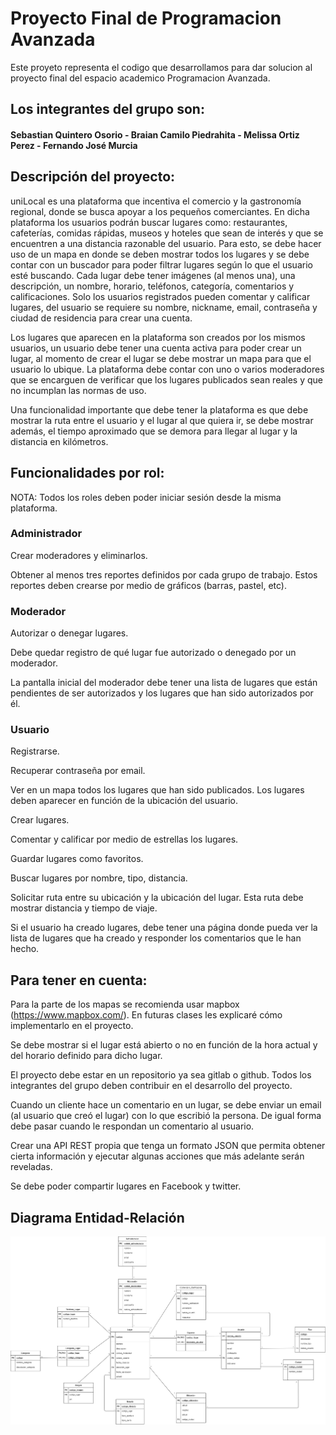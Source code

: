 # Proyecto Final de Programacion Avanzada
Este proyeto representa el codigo que desarrollamos para dar solucion al proyecto final del espacio academico Programacion Avanzada.

## Los integrantes del grupo son:

#### Sebastian Quintero Osorio - Braian Camilo Piedrahita - Melissa Ortiz Perez - Fernando José Murcia

## Descripción del proyecto:

uniLocal es una plataforma que incentiva el comercio y la gastronomía regional, donde se busca apoyar a los pequeños comerciantes. En dicha plataforma los usuarios podrán buscar lugares como: restaurantes, cafeterías, comidas rápidas, museos y hoteles que sean de interés y que se encuentren a una distancia razonable del usuario. Para esto, se debe hacer uso de un mapa en donde se deben mostrar todos los lugares y se debe contar con un buscador para poder filtrar lugares según lo que el usuario esté buscando. Cada lugar debe tener imágenes (al menos una), una descripción, un nombre, horario, teléfonos, categoría, comentarios y calificaciones. Solo los usuarios registrados pueden comentar y calificar lugares, del usuario se requiere su nombre, nickname, email, contraseña y ciudad de residencia para crear una cuenta.

Los lugares que aparecen en la plataforma son creados por los mismos usuarios, un usuario debe tener una cuenta activa para poder crear un lugar, al momento de crear el lugar se debe mostrar un mapa para que el usuario lo ubique. La plataforma debe contar con uno o varios moderadores que se encarguen de verificar que los lugares publicados sean reales y que no incumplan las normas de uso.

Una funcionalidad importante que debe tener la plataforma es que debe mostrar la ruta entre el usuario y el lugar al que quiera ir, se debe mostrar además, el tiempo aproximado que se demora para llegar al lugar y la distancia en kilómetros.

## Funcionalidades por rol:

NOTA: Todos los roles deben poder iniciar sesión desde la misma plataforma.

### Administrador

Crear moderadores y eliminarlos.

Obtener al menos tres reportes definidos por cada grupo de trabajo. Estos reportes deben crearse por medio de gráficos (barras, pastel, etc).

### Moderador

Autorizar o denegar lugares.

Debe quedar registro de qué lugar fue autorizado o denegado por un moderador.

La pantalla inicial del moderador debe tener una lista de lugares que están pendientes de ser autorizados y los lugares que han sido autorizados por él.

### Usuario

Registrarse.

Recuperar contraseña por email.

Ver en un mapa todos los lugares que han sido publicados. Los lugares deben aparecer en función de la ubicación del usuario.

Crear lugares.

Comentar y calificar por medio de estrellas los lugares.

Guardar lugares como favoritos.

Buscar lugares por nombre, tipo, distancia.

Solicitar ruta entre su ubicación y la ubicación del lugar. Esta ruta debe mostrar distancia y tiempo de viaje.

Si el usuario ha creado lugares, debe tener una página donde pueda ver la lista de lugares que ha creado y responder los comentarios que le han hecho.

## Para tener en cuenta: 

Para la parte de los mapas se recomienda usar mapbox (https://www.mapbox.com/). En futuras clases les explicaré cómo implementarlo en el proyecto.

Se debe mostrar si el lugar está abierto o no en función de la hora actual y del horario definido para dicho lugar.

El proyecto debe estar en un repositorio ya sea gitlab o github. Todos los integrantes del grupo deben contribuir en el desarrollo del proyecto. 

Cuando un cliente hace un comentario en un lugar, se debe enviar un email (al usuario que creó el lugar) con lo que escribió la persona. De igual forma debe pasar cuando le respondan un comentario al usuario.

Crear una API REST propia que tenga un formato JSON que permita obtener cierta información y ejecutar algunas acciones que más adelante serán reveladas. 

Se debe poder compartir lugares en Facebook y twitter.


## Diagrama Entidad-Relación
![Screenshot](diagrama.jpg)
